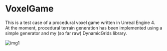 # VoxelGame

This is a test case of a procedural voxel game written in Unreal Engine 4. <br />
At the moment, procedural terrain generation has been implemented using a simple generator and my (so far raw) DynamicGrids library.

![img1](https://user-images.githubusercontent.com/42304979/200196247-39f69702-ed58-4e01-9f69-8eee17667036.png)

